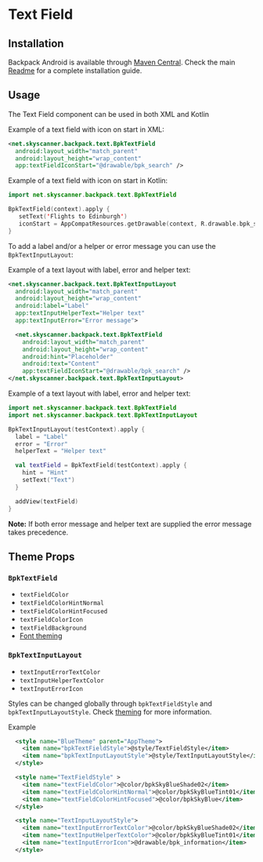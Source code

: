 # Text Field

## Installation

Backpack Android is available through [Maven Central](https://search.maven.org/artifact/net.skyscanner.backpack/backpack-android). Check the main [Readme](https://github.com/skyscanner/backpack-android#installation) for a complete installation guide.

## Usage

The Text Field component can be used in both XML and Kotlin

Example of a text field with icon on start in XML:

```xml
<net.skyscanner.backpack.text.BpkTextField
  android:layout_width="match_parent"
  android:layout_height="wrap_content"
  app:textFieldIconStart="@drawable/bpk_search" />
```

Example of a text field with icon on start in Kotlin:

```Kotlin
import net.skyscanner.backpack.text.BpkTextField

BpkTextField(context).apply {
   setText('Flights to Edinburgh')
   iconStart = AppCompatResources.getDrawable(context, R.drawable.bpk_search)
}
```

To add a label and/or a helper or error message you can use the `BpkTextInputLayout`:

Example of a text layout with label, error and helper text:

```xml
<net.skyscanner.backpack.text.BpkTextInputLayout
  android:layout_width="match_parent"
  android:layout_height="wrap_content"
  android:label="Label"
  app:textInputHelperText="Helper text"
  app:textInputError="Error message">

  <net.skyscanner.backpack.text.BpkTextField
    android:layout_width="match_parent"
    android:layout_height="wrap_content"
    android:hint="Placeholder"
    android:text="Content"
    app:textFieldIconStart="@drawable/bpk_search" />
</net.skyscanner.backpack.text.BpkTextInputLayout>
```

Example of a text layout with label, error and helper text:

```Kotlin
import net.skyscanner.backpack.text.BpkTextField
import net.skyscanner.backpack.text.BpkTextInputLayout

BpkTextInputLayout(testContext).apply {
  label = "Label"
  error = "Error"
  helperText = "Helper text"

  val textField = BpkTextField(testContext).apply {
    hint = "Hint"
    setText("Text")
  }

  addView(textField)
}
```

**Note:** If both error message and helper text are supplied the error message takes precedence.

## Theme Props

### `BpkTextField`
- `textFieldColor`
- `textFieldColorHintNormal`
- `textFieldColorHintFocused`
- `textFieldColorIcon`
- `textFieldBackground`
- [Font theming](https://github.com/Skyscanner/backpack-android/blob/main/docs/Text/README.md)

### `BpkTextInputLayout`
- `textInputErrorTextColor`
- `textInputHelperTextColor`
- `textInputErrorIcon`

Styles can be changed globally through `bpkTextFieldStyle` and `bpkTextInputLayoutStyle`. Check [theming](https://github.com/Skyscanner/backpack-android/blob/main/docs/THEMING.md) for more information.

Example

```xml
  <style name="BlueTheme" parent="AppTheme">
    <item name="bpkTextFieldStyle">@style/TextFieldStyle</item>
    <item name="bpkTextInputLayoutStyle">@style/TextInputLayoutStyle</item>
  </style>

  <style name="TextFieldStyle" >
    <item name="textFieldColor">@color/bpkSkyBlueShade02</item>
    <item name="textFieldColorHintNormal">@color/bpkSkyBlueTint01</item>
    <item name="textFieldColorHintFocused">@color/bpkSkyBlue</item>
  </style>

  <style name="TextInputLayoutStyle">
    <item name="textInputErrorTextColor">@color/bpkSkyBlueShade02</item>
    <item name="textInputHelperTextColor">@color/bpkSkyBlueTint01</item>
    <item name="textInputErrorIcon">@drawable/bpk_information</item>
  </style>
```
